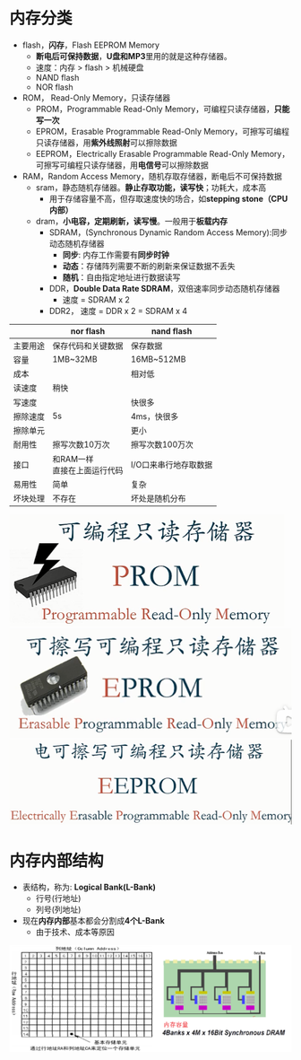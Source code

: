 # 内存分类
- flash，**闪存**，Flash EEPROM Memory
	- **断电后可保持数据**，**U盘和MP3**里用的就是这种存储器。
	- 速度：内存 > flash > 机械硬盘
	- NAND flash
	- NOR flash
- ROM， Read-Only Memory，只读存储器
	- PROM，Programmable Read-Only Memory，可编程只读存储器，**只能写一次**
	- EPROM，Erasable Programmable Read-Only Memory，可擦写可编程只读存储器，用**紫外线照射**可以擦除数据
	- EEPROM，Electrically Erasable Programmable Read-Only Memory，可擦写可编程只读存储器，用**电信号**可以擦除数据
- RAM，Random Access Memory，随机存取存储器，断电后不可保持数据
	- sram，静态随机存储器。**静止存取功能，读写快**；功耗大，成本高
		- 用于存储容量不高，但存取速度快的场合，如**stepping stone（CPU内部）**
	- dram，**小电容，定期刷新，读写慢**。一般用于**板载内存**
		- SDRAM，(Synchronous Dynamic Random Access Memory):同步动态随机存储器
			- **同步**: 内存工作需要有**同步时钟**
			- **动态**：存储阵列需要不断的刷新来保证数据不丢失
			- **随机**：自由指定地址进行数据读写
		- DDR，**Double Data Rate SDRAM**，双倍速率同步动态随机存储器
			- 速度 = SDRAM x 2
		- DDR2， 速度 = DDR x 2 = SDRAM x 4

|      | nor flash            | nand flash   |
|------|----------------------|--------------|
| 主要用途 | 保存代码和关键数据            | 保存数据         |
| 容量   | 1MB~32MB             | 16MB~512MB   |
| 成本   |                      | 相对低          |
| 读速度  | 稍快                   |              |
| 写速度  |                      | 快很多          |
| 擦除速度 | 5s                   | 4ms，快很多      |
| 擦除单元 |                      | 更小           |
| 耐用性  | 擦写次数10万次             | 擦写次数100万次    |
| 接口   | 和RAM一样<br/>直接在上面运行代码 | I/O口来串行地存取数据 |
| 易用性  | 简单                   | 复杂           |
| 坏块处理 | 不存在                     | 坏处是随机分布      |

![](../photo/Pasted%20image%2020221128182644.png)
![](../photo/Pasted%20image%2020221128182707.png)
![](../photo/Pasted%20image%2020221128183015.png)

# 内存内部结构
- 表结构，称为: **Logical Bank(L-Bank)**
	- 行号(行地址)
	- 列号(列地址)
- 现在**内存内部**基本都会分割成**4个L-Bank**
	- 由于技术、成本等原因

![](../photo/Pasted%20image%2020230424104444.png)